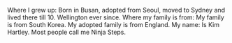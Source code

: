 Where I grew up: Born in Busan, adopted from Seoul, moved to Sydney and lived there till 10. Wellington ever since.
Where my family is from: My family is from South Korea. My adopted family is from England.
My name: Is Kim Hartley. Most people call me Ninja Steps.

